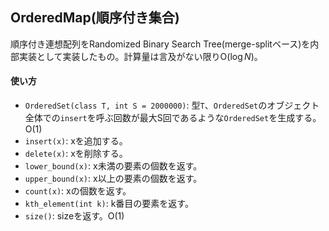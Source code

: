## OrderedMap(順序付き集合)

順序付き連想配列をRandomized Binary Search Tree(merge-splitベース)を内部実装として実装したもの。計算量は言及がない限り$\mathrm{O}(\log N)$。

#### 使い方

- `OrderedSet(class T, int S = 2000000)`: 型`T`、`OrderedSet`のオブジェクト全体での`insert`を呼ぶ回数が最大S回であるような`OrderedSet`を生成する。$\mathrm{O}(1)$
- `insert(x)`: xを追加する。
- `delete(x)`: xを削除する。
- `lower_bound(x)`: x未満の要素の個数を返す。
- `upper_bound(x)`: x以上の要素の個数を返す。
- `count(x)`: xの個数を返す。
- `kth_element(int k)`: k番目の要素を返す。
- `size()`: sizeを返す。$\mathrm{O}(1)$
